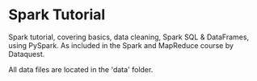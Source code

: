# Spark Tutorial
Spark tutorial, covering basics, data cleaning, Spark SQL & DataFrames, using PySpark. As included in the Spark and MapReduce course by Dataquest.

All data files are located in the 'data' folder.
